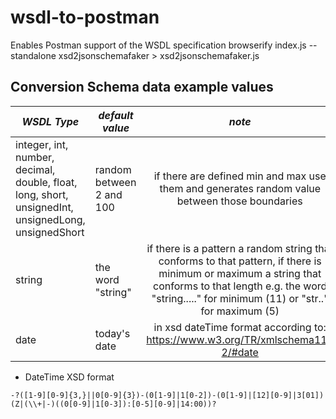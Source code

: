 # wsdl-to-postman

Enables Postman support of the WSDL specification
browserify index.js --standalone xsd2jsonschemafaker > xsd2jsonschemafaker.js



## Conversion Schema data example values


| *WSDL Type* | *default value* | *note* |
| --- | --- | :---: |
| integer, int, number, decimal, double, float, long, short, unsignedInt, unsignedLong, unsignedShort  | random between 2 and 100 | if there are defined min and max use them and generates random value between those boundaries |
| string |   the word "string" | if there is a pattern a random string that conforms to that pattern, if there is minimum or maximum a string that conforms to that length e.g. the word "string....." for minimum (11) or "str.." for maximum (5)  |
| date | today's date | in xsd dateTime format according to: https://www.w3.org/TR/xmlschema11-2/#date |

- DateTime XSD format
```terminal
-?([1-9][0-9]{3,}||0[0-9]{3})-(0[1-9]|1[0-2])-(0[1-9]|[12][0-9]|3[01])(Z|(\\+|-)((0[0-9]|1[0-3]):[0-5][0-9]|14:00))?
```
